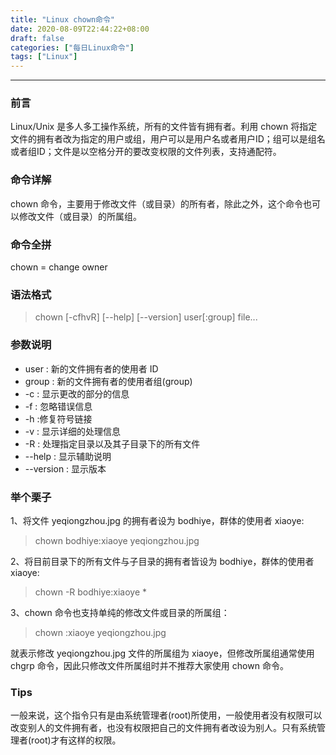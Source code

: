 ```yaml
---
title: "Linux chown命令"
date: 2020-08-09T22:44:22+08:00
draft: false
categories: ["每日Linux命令"]
tags: ["Linux"]
---
```


---

### 前言

Linux/Unix 是多人多工操作系统，所有的文件皆有拥有者。利用 chown 将指定文件的拥有者改为指定的用户或组，用户可以是用户名或者用户ID；组可以是组名或者组ID；文件是以空格分开的要改变权限的文件列表，支持通配符。

### 命令详解

chown 命令，主要用于修改文件（或目录）的所有者，除此之外，这个命令也可以修改文件（或目录）的所属组。

### 命令全拼

chown = change owner

### 语法格式

> chown [-cfhvR] [--help] [--version] user[:group] file...

### 参数说明

- user : 新的文件拥有者的使用者 ID
- group : 新的文件拥有者的使用者组(group)
- -c : 显示更改的部分的信息
- -f : 忽略错误信息
- -h :修复符号链接
- -v : 显示详细的处理信息
- -R : 处理指定目录以及其子目录下的所有文件
- --help : 显示辅助说明
- --version : 显示版本

### 举个栗子

1、将文件 yeqiongzhou.jpg 的拥有者设为 bodhiye，群体的使用者 xiaoye:

> chown bodhiye:xiaoye yeqiongzhou.jpg

2、将目前目录下的所有文件与子目录的拥有者皆设为 bodhiye，群体的使用者 xiaoye:

> chown -R bodhiye:xiaoye *

3、chown 命令也支持单纯的修改文件或目录的所属组：

> chown :xiaoye yeqiongzhou.jpg

就表示修改 yeqiongzhou.jpg 文件的所属组为 xiaoye，但修改所属组通常使用 chgrp 命令，因此只修改文件所属组时并不推荐大家使用 chown 命令。

### Tips

一般来说，这个指令只有是由系统管理者(root)所使用，一般使用者没有权限可以改变别人的文件拥有者，也没有权限把自己的文件拥有者改设为别人。只有系统管理者(root)才有这样的权限。
